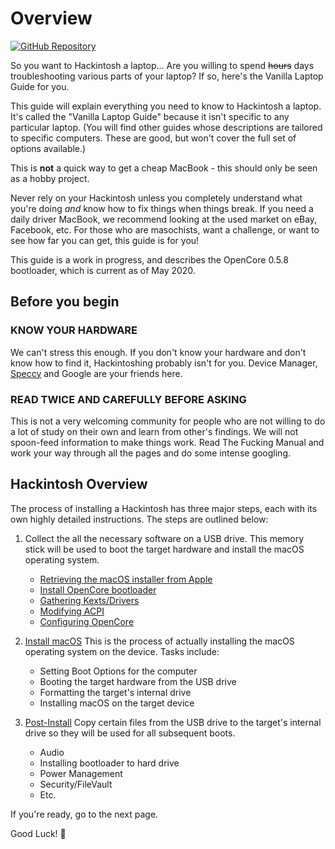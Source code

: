# Overview

[![GitHub Repository](https://img.shields.io/badge/GitHub-vanilla--laptop--guide-blue?style=flat-square&logo=github)](https://github.com/dortania/vanilla-laptop-guide)

So you want to Hackintosh a laptop...
Are you willing to spend ~~hours~~ days troubleshooting various parts of your laptop?
If so, here's the Vanilla Laptop Guide for you.

This guide will explain everything you need to know to Hackintosh a laptop.
It's called the "Vanilla Laptop Guide" because it isn't specific to any particular laptop.
(You will find other guides whose descriptions are tailored to specific computers.
These are good, but won't cover the full set of options available.)

This is **not** a quick way to get a cheap MacBook -
this should only be seen as a hobby project.

Never rely on your Hackintosh unless you completely understand what you're doing
*and* know how to fix things when things break.
If you need a daily driver MacBook, we recommend looking at the used market on eBay, Facebook, etc.
For those who are masochists, want a challenge, or want to see how far you can get, this guide is for you!

This guide is a work in progress, and describes the OpenCore 0.5.8 bootloader,
which is current as of May 2020.

## Before you begin

### **KNOW YOUR HARDWARE**

We can't stress this enough. If you don't know your hardware and don't know how to find it, Hackintoshing probably isn't for you. Device Manager, [Speccy](https://www.ccleaner.com/speccy) and Google are your friends here.

### **READ TWICE AND CAREFULLY BEFORE ASKING**

This is not a very welcoming community for people who are not willing to do a lot of study on their own and learn from other's findings.
We will not spoon-feed information to make things work.
Read The Fucking Manual and work your way through all the pages and do some intense googling.

## Hackintosh Overview

The process of installing a Hackintosh has three major steps,
each with its own highly detailed instructions.
The steps are outlined below:

1. Collect the all the necessary software on a USB drive.
This memory stick will be used to boot the target hardware
and install the macOS operating system.

   * [Retrieving the macOS installer from Apple](/preparations/installer-overview.md)
   * [Install OpenCore bootloader](/preparations/opencore-efi.md)
   * [Gathering Kexts/Drivers](/OpenCore/ktext.md)
   * [Modifying ACPI](https://dortania.github.io/Getting-Started-With-ACPI/)
   * [Configuring OpenCore](/OpenCore/config.md)

2. [Install macOS](/installation/installation-process.md) This is the process of actually installing the macOS operating system on the device.
Tasks include:

   * Setting Boot Options for the computer
   * Booting the target hardware from the USB drive
   * Formatting the target's internal drive
   * Installing macOS on the target device

3. [Post-Install](/post-install/)
Copy certain files from the USB drive to the target's
internal drive so they will be used for all subsequent boots.

   * Audio
   * Installing bootloader to hard drive
   * Power Management
   * Security/FileVault
   * Etc.

If you're ready, go to the next page.

Good Luck! 🎊
